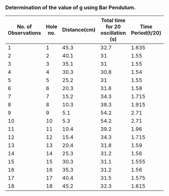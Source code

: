 ### Determination of the value of g using Bar Pendulum.



No. of Observations|Hole no.|Distance(cm)|Total time for 20 oscillation (s)|Time Period(t/20)
-------------------|--------|------------|---------------------------------|-----------------
1                  |1       |45.3        |32.7                             |1.635
2                  |2       |40.1        |31                               |1.55
3                  |3       |35.1        |31                               |1.55
4                  |4       |30.3        |30.8                             |1.54
5                  |5       |25.2        |31                               |1.55
6                  |6       |20.3        |31.6                             |1.58
7                  |7       |15.2        |34.3                             |1.715
8                  |8       |10.3        |38.3                             |1.915
9                  |9       |5.1         |54.2                             |2.71
10                 |10      |5.3         |54.2                             |2.71
11                 |11      |10.4        |39.2                             |1.96
12                 |12      |15.4        |34.3                             |1.715
13                 |13      |20.4        |31.8                             |1.59
14                 |14      |25.3        |31.2                             |1.56
15                 |15      |30.3        |31.1                             |1.555
16                 |16      |35.3        |31.2                             |1.56
17                 |17      |40.4        |31.5                             |1.575
18                 |18      |45.2        |32.3                             |1.615
